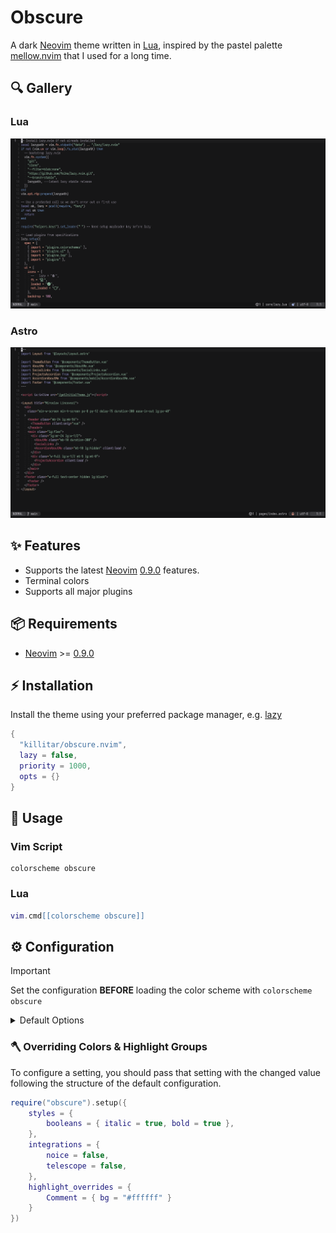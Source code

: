 # Obscure

A dark [Neovim](https://github.com/neovim/neovim) theme written in [Lua](https://www.lua.org), inspired by the pastel palette [mellow.nvim](https://github.com/mellow-theme/mellow.nvim) that I used for a long time.

## 🔍 Gallery

### Lua

![Screenshot of obscure theme lua](https://raw.githubusercontent.com/killitar/obscure.nvim/main/.github/images/lua.png)

### Astro

![Screenshot of obscure theme lua](https://raw.githubusercontent.com/killitar/obscure.nvim/main/.github/images/astro.png)

## ✨ Features

- Supports the latest [Neovim](https://github.com/neovim/neovim) [0.9.0](https://github.com/neovim/neovim/releases/tag/v0.9.0) features.
- Terminal colors
- Supports all major plugins

## 📦 Requirements

- [Neovim](https://github.com/neovim/neovim) >= [0.9.0](https://github.com/neovim/neovim/releases/tag/v0.9.0)

## ⚡️ Installation

Install the theme using your preferred package manager, e.g. [lazy](https://github.com/folke/lazy.nvim)

```lua
{
  "killitar/obscure.nvim",
  lazy = false,
  priority = 1000,
  opts = {}
}
```

## 🚀 Usage

### Vim Script

```vim
colorscheme obscure
```

### Lua

```lua
vim.cmd[[colorscheme obscure]]
```

## ⚙️ Configuration

> [!IMPORTANT]
> Set the configuration **BEFORE** loading the color scheme with `colorscheme obscure`

<details>
  <summary>Default Options</summary>

  <!-- config:start -->

```lua
  {
    transparent = false,
    terminal_colors = true,
    styles = {
      keywords = {},
      identifiers = {},
      functions = {},
      variables = {},
      booleans = {},
      comments = {},
    },
    integrations = {
      alpha = true,
      cmp = true,
      flash = true,
      gitsigns = true,
      hop = true,
      indent_blankline = true,
      lazy = true,
      lsp = true,
      markdown = true,
      mason = true,
      mini_files = true,
      mini_icons = true,
      navic = true,
      neo_tree = true,
      neorg = true,
      noice = true,
      notify = true,
      rainbow_delimiters = true,
      telescope = true,
    },
    highlight_overrides = {},
  }
```

  <!-- config:end -->
</details>

### 🪓 Overriding Colors & Highlight Groups

To configure a setting, you should pass that setting with the changed value following the structure of the default configuration.

```lua
require("obscure").setup({
    styles = {
        booleans = { italic = true, bold = true },
    },
    integrations = {
        noice = false,
        telescope = false,
    },
    highlight_overrides = {
        Comment = { bg = "#ffffff" }
    }
})
```
